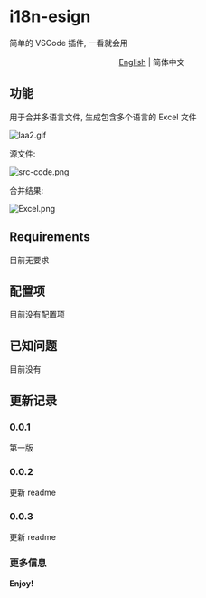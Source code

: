 # i18n-esign

简单的 VSCode 插件, 一看就会用

<p align='center'>
<a href="https://github.com/yubaoquan/i18n-esign/blob/master/README.md">English</a> | 简体中文
</p>

## 功能

用于合并多语言文件, 生成包含多个语言的 Excel 文件

![laa2.gif](https://i.loli.net/2020/04/30/kt1QnPuefgpKWAr.gif)

源文件:

![src-code.png](https://i.loli.net/2020/04/30/RQK6PzqrG1DxBAV.png)

合并结果:

![Excel.png](https://i.loli.net/2020/04/30/LDnbU3VsR1TaFHi.png)

## Requirements

目前无要求

## 配置项

目前没有配置项

## 已知问题

目前没有

## 更新记录

### 0.0.1

第一版

### 0.0.2

更新 readme

### 0.0.3

更新 readme

### 更多信息



**Enjoy!**
